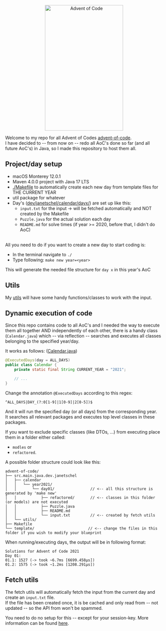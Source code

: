 <p align="center">
  <img src="https://user-images.githubusercontent.com/46886724/145045869-97cb7298-bb88-4d10-9e43-099a943d894c.png" alt="Advent of Code" width="250" height="400" />
</p>

Welcome to my repo for all Advent of Codes [advent-of-code](https://adventofcode.com/).  
I have decided to -- from now on -- redo all AoC's done so far (and all future AoC's) in Java, so I made this repository to host them all.

## Project/day setup
- macOS Monterey 12.0.1
- Maven 4.0.0 project with Java 17 LTS
- [./Makefile](https://github.com/janetschel/advent-of-code/blob/main/Makefile) to automatically create each new day from template files for THE CURRENT YEAR
- util package for whatever
- Day's ([dev/janetschel/calendar/dayx/](https://github.com/janetschel/advent-of-code/tree/main/src/main/java/dev/janetschel/calendar)) are set up like this:
  - `input.txt` for the input → will be fetched automatically and NOT created by the Makefile
  - `Puzzle.java` for the actual solution each day
  - `README.md` for solve times (if year >= 2020, before that, I didn't do AoC)

<br/>
All you need to do if you want to create a new day to start coding is: 

- In the terminal navigate to `./`
- Type following: `make new year=<year>`

This will generate the needed file structure for `day x` in this year's AoC

## Utils
My [utils](https://github.com/janetschel/advent-of-code/tree/main/src/main/java/dev/janetschel/util) will have some handy functions/classes to work with the input.  

## Dynamic execution of code

Since this repo contains code to all AoC's and I needed the way to execute them all together AND independently of each other, there is a handy class (`Calendar.java`) which -- via reflection -- searches and executes all classes belonging to the specified year/day.

It works as follows: ([Calendar.java](https://github.com/janetschel/advent-of-code/blob/main/src/main/java/dev/janetschel/Calendar.java))
```java
@ExecutedDays(day = ALL_DAYS)
public class Calendar {
    private static final String CURRENT_YEAR = "2021";

    // ...
}
```

Change the annotation `@ExecutedDays` according to this regex:
```re
^ALL_DAYS|DAY_(?:0[1-9]|1[0-9]|2[0-5])$
```

And it will run the specified day (or all days) from the corresponding year.  
It searches all relevant packages and executes top level classes in these packages.  

If you want to exclude specific classes (like DTOs, ...) from executing place them in a folder either called:
- `modles` or 
- `refactored`.

A possible folder structure could look like this:
```
advent-of-code/
├── src.main.java.dev.janetschel
│   ├── calendar
│   │   └── year2021/
│   │       └── day01/                // <-- all this structure is generated by 'make new'
│   │           ├── refactored/       // <-- classes in this folder (or models) are not executed
│   │           ├── Puzzle.java
│   │           ├── README.md
│   │           └── input.txt         // <-- created by fetch utils
│   └── utils/
├── Makefile 
└── template/                        // <-- change the files in this folder if you wish to modify your blueprint
```

When running/executing days, the output will be in following format:
```
Solutions for Advent of Code 2021
Day 01:
01.1: 1527 (-> took ~6.7ms [6699.458µs])
01.2: 1575 (-> took ~1.2ms [1208.291µs])
```

## Fetch utils

The fetch utils will automatically fetch the input from the current day and create an `input.txt` file.  
If the file has been created once, it is be cached and only read from -- not updated -- so the API from won't be spammed.

You need to do no setup for this -- except for your session-key. More information can be found [here](https://github.com/janetschel/advent-of-code/tree/main/src/main/resources).

